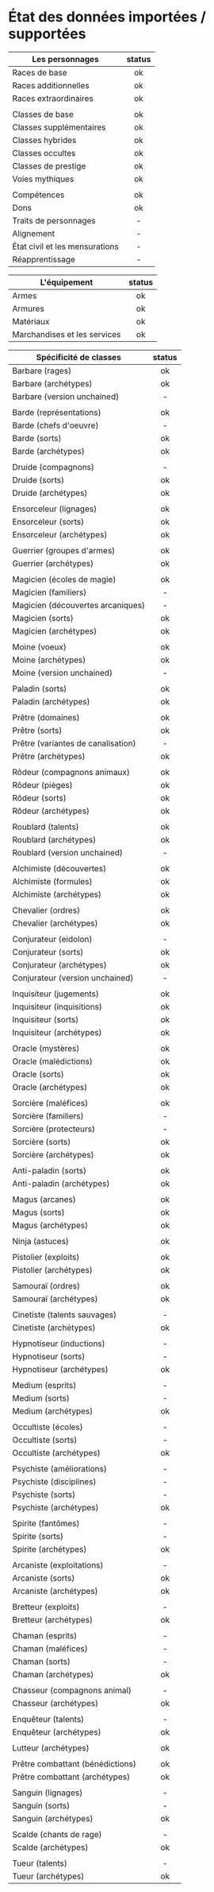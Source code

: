 # État des données importées / supportées 

| Les personnages         | status |
| -------------           |:------:|
| Races de base           | ok     |
| Races additionnelles    | ok     |
| Races extraordinaires   | ok     |
|                         |        |
| Classes de base         | ok     |
| Classes supplémentaires | ok     |
| Classes hybrides        | ok     |
| Classes occultes        | ok     |
| Classes de prestige     | ok     |
| Voies mythiques         | ok     |
|                         |        |
| Compétences             | ok     |
| Dons                    | ok     |
| Traits de personnages   | -      |
| Alignement              | -      |
| État civil et les mensurations | -      |
| Réapprentissage         | -      |


| L'équipement            | status |
| -------------           |:------:|
| Armes                   | ok     |
| Armures                 | ok     |
| Matériaux               | ok     |
| Marchandises et les services | ok       |

| Spécificité de classes       | status |
| -------------                |:------:|
| Barbare (rages)              | ok     |
| Barbare (archétypes)         | ok     |
| Barbare (version unchained)  | -      |
|                              |        |
| Barde (représentations)      | ok     |
| Barde (chefs d'oeuvre)       | -      |
| Barde (sorts)                | ok     |
| Barde (archétypes)           | ok     |
|                              |        |
| Druide (compagnons)          | -      |
| Druide (sorts)               | ok     |
| Druide (archétypes)          | ok     |
|                              |        |
| Ensorceleur (lignages)       | ok     |
| Ensorceleur (sorts)          | ok     |
| Ensorceleur (archétypes)     | ok     |
|                              |        |
| Guerrier (groupes d'armes)   | ok     |
| Guerrier (archétypes)        | ok     |
|                              |        |
| Magicien (écoles de magie)   | ok     |
| Magicien (familiers)         | -      |
| Magicien (découvertes arcaniques) | -      |
| Magicien (sorts)             | ok     |
| Magicien (archétypes)        | ok     |
|                              |        |
| Moine (voeux)                | ok     |
| Moine (archétypes)           | ok     |
| Moine (version unchained)    | -      |
|                              |        |
| Paladin (sorts)              | ok     |
| Paladin (archétypes)         | ok     |
|                              |        |
| Prêtre (domaines)            | ok     |
| Prêtre (sorts)               | ok     |
| Prêtre (variantes de canalisation) | -      |
| Prêtre (archétypes)          | ok     |
|                              |        |
| Rôdeur (compagnons animaux)  | ok     |
| Rôdeur (pièges)              | ok     |
| Rôdeur (sorts)               | ok     |
| Rôdeur (archétypes)          | ok     |
|                              |        |
| Roublard (talents)           | ok     |
| Roublard (archétypes)        | ok     |
| Roublard (version unchained) | -      |
|                              |        |
| Alchimiste (découvertes)     | ok     |
| Alchimiste (formules)        | ok     |
| Alchimiste (archétypes)      | ok     |
|                              |        |
| Chevalier (ordres)           | ok     |
| Chevalier (archétypes)       | ok     |
|                              |        |
| Conjurateur (eidolon)        | -      |
| Conjurateur (sorts)          | ok     |
| Conjurateur (archétypes)     | ok     |
| Conjurateur (version unchained) | -      |
|                              |        |
| Inquisiteur (jugements)      | ok     |
| Inquisiteur (inquisitions)   | ok     |
| Inquisiteur (sorts)          | ok     |
| Inquisiteur (archétypes)     | ok     |
|                              |        |
| Oracle (mystères)            | ok     |
| Oracle (malédictions)        | ok     |
| Oracle (sorts)               | ok     |
| Oracle (archétypes)          | ok     |
|                              |        |
| Sorcière (maléfices)         | ok     |
| Sorcière (familiers)         | -      |
| Sorcière (protecteurs)       | -      |
| Sorcière (sorts)             | ok     |
| Sorcière (archétypes)        | ok     |
|                              |        |
| Anti-paladin (sorts)         | ok     |
| Anti-paladin (archétypes)    | ok     |
|                              |        |
| Magus (arcanes)              | ok     |
| Magus (sorts)                | ok     |
| Magus (archétypes)           | ok     |
|                              |        |
| Ninja (astuces)              | ok     |
|                              |        |
| Pistolier (exploits)         | ok     |
| Pistolier (archétypes)       | ok     |
|                              |        |
| Samouraï (ordres)            | ok     |
| Samouraï (archétypes)        | ok     |
|                              |        |
| Cinetiste (talents sauvages) | -      |
| Cinetiste (archétypes)       | ok     |
|                              |        |
| Hypnotiseur (inductions)     | -      |
| Hypnotiseur (sorts)          | -      |
| Hypnotiseur (archétypes)     | ok     |
|                              |        |
| Medium (esprits)             | -      |
| Medium (sorts)               | -      |
| Medium (archétypes)          | ok     |
|                              |        |
| Occultiste (écoles)          | -      |
| Occultiste (sorts)           | -      |
| Occultiste (archétypes)      | ok     |
|                              |        |
| Psychiste (améliorations)    | -      |
| Psychiste (disciplines)      | -      |
| Psychiste (sorts)            | -      |
| Psychiste (archétypes)       | ok     |
|                              |        |
| Spirite (fantômes)           | -      |
| Spirite (sorts)              | -      |
| Spirite (archétypes)         | ok     |
|                              |        |
| Arcaniste (exploitations)    | -      |
| Arcaniste (sorts)            | ok     |
| Arcaniste (archétypes)       | ok     |
|                              |        |
| Bretteur (exploits)          | -      |
| Bretteur (archétypes)        | ok     |
|                              |        |
| Chaman (esprits)             | -      |
| Chaman (maléfices)           | -      |
| Chaman (sorts)               | -      |
| Chaman (archétypes)          | ok     |
|                              |        |
| Chasseur (compagnons animal) | -      |
| Chasseur (archétypes)        | ok     |
|                              |        |
| Enquêteur (talents)          | -      |
| Enquêteur (archétypes)       | ok     |
|                              |        |
| Lutteur (archétypes)         | ok     |
|                              |        |
| Prêtre combattant (bénédictions) | ok     |
| Prêtre combattant (archétypes)   | ok     |
|                              |        |
| Sanguin (lignages)           | -      |
| Sanguin (sorts)              | -      |
| Sanguin (archétypes)         | ok     |
|                              |        |
| Scalde (chants de rage)      | -      |
| Scalde (archétypes)          | ok     |
|                              |        |
| Tueur (talents)              | -      |
| Tueur (archétypes)           | ok     |
